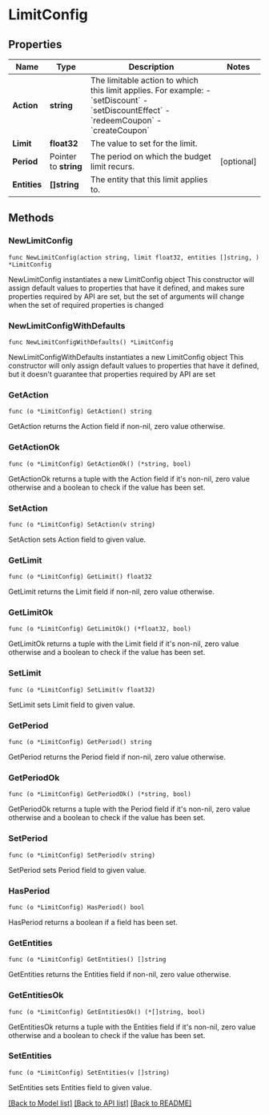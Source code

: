 # LimitConfig

## Properties

Name | Type | Description | Notes
------------ | ------------- | ------------- | -------------
**Action** | **string** | The limitable action to which this limit applies. For example: - &#x60;setDiscount&#x60; - &#x60;setDiscountEffect&#x60; - &#x60;redeemCoupon&#x60; - &#x60;createCoupon&#x60;  | 
**Limit** | **float32** | The value to set for the limit. | 
**Period** | Pointer to **string** | The period on which the budget limit recurs. | [optional] 
**Entities** | **[]string** | The entity that this limit applies to. | 

## Methods

### NewLimitConfig

`func NewLimitConfig(action string, limit float32, entities []string, ) *LimitConfig`

NewLimitConfig instantiates a new LimitConfig object
This constructor will assign default values to properties that have it defined,
and makes sure properties required by API are set, but the set of arguments
will change when the set of required properties is changed

### NewLimitConfigWithDefaults

`func NewLimitConfigWithDefaults() *LimitConfig`

NewLimitConfigWithDefaults instantiates a new LimitConfig object
This constructor will only assign default values to properties that have it defined,
but it doesn't guarantee that properties required by API are set

### GetAction

`func (o *LimitConfig) GetAction() string`

GetAction returns the Action field if non-nil, zero value otherwise.

### GetActionOk

`func (o *LimitConfig) GetActionOk() (*string, bool)`

GetActionOk returns a tuple with the Action field if it's non-nil, zero value otherwise
and a boolean to check if the value has been set.

### SetAction

`func (o *LimitConfig) SetAction(v string)`

SetAction sets Action field to given value.


### GetLimit

`func (o *LimitConfig) GetLimit() float32`

GetLimit returns the Limit field if non-nil, zero value otherwise.

### GetLimitOk

`func (o *LimitConfig) GetLimitOk() (*float32, bool)`

GetLimitOk returns a tuple with the Limit field if it's non-nil, zero value otherwise
and a boolean to check if the value has been set.

### SetLimit

`func (o *LimitConfig) SetLimit(v float32)`

SetLimit sets Limit field to given value.


### GetPeriod

`func (o *LimitConfig) GetPeriod() string`

GetPeriod returns the Period field if non-nil, zero value otherwise.

### GetPeriodOk

`func (o *LimitConfig) GetPeriodOk() (*string, bool)`

GetPeriodOk returns a tuple with the Period field if it's non-nil, zero value otherwise
and a boolean to check if the value has been set.

### SetPeriod

`func (o *LimitConfig) SetPeriod(v string)`

SetPeriod sets Period field to given value.

### HasPeriod

`func (o *LimitConfig) HasPeriod() bool`

HasPeriod returns a boolean if a field has been set.

### GetEntities

`func (o *LimitConfig) GetEntities() []string`

GetEntities returns the Entities field if non-nil, zero value otherwise.

### GetEntitiesOk

`func (o *LimitConfig) GetEntitiesOk() (*[]string, bool)`

GetEntitiesOk returns a tuple with the Entities field if it's non-nil, zero value otherwise
and a boolean to check if the value has been set.

### SetEntities

`func (o *LimitConfig) SetEntities(v []string)`

SetEntities sets Entities field to given value.



[[Back to Model list]](../README.md#documentation-for-models) [[Back to API list]](../README.md#documentation-for-api-endpoints) [[Back to README]](../README.md)


